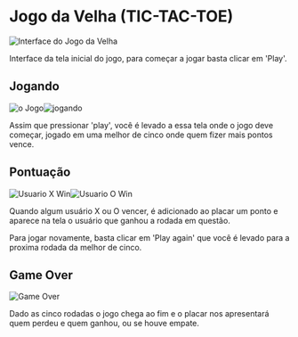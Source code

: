 <h1>Jogo da Velha (TIC-TAC-TOE)</h1>

![Interface do Jogo da Velha](https://user-images.githubusercontent.com/98194579/170899570-80ec1ce6-4f9f-410b-a971-d33d71c0a65f.png)

<p>Interface da tela inicial do jogo, para começar a jogar basta clicar em 'Play'.</p>

<h2>Jogando</h2>

![o Jogo](https://user-images.githubusercontent.com/98194579/170899647-3743e444-5ce8-4dce-ae8f-89fdab226691.png)![jogando](https://user-images.githubusercontent.com/98194579/170900001-58f0a1fa-db58-424b-adee-a51c05fdb9ee.png)


<p>Assim que pressionar 'play', você é levado a essa tela onde o jogo deve começar, jogado em uma melhor de cinco onde quem fizer mais pontos vence.</p>

<h2>Pontuação</h2>

![Usuario X Win](https://user-images.githubusercontent.com/98194579/170900315-f0389a4b-c586-48e1-9396-1b9a25edf546.png)![Usuario O Win](https://user-images.githubusercontent.com/98194579/170900324-18a4c111-0bb0-419f-8b3c-3162ef530ac0.png)

<p>Quando algum usuário X ou O vencer, é adicionado ao placar um ponto e aparece na tela o usuário que ganhou a rodada em questão.</p>
<p>Para jogar novamente, basta clicar em 'Play again' que você é levado para a proxima rodada da melhor de cinco.</p>

<h2>Game Over</h2>

![Game Over](https://user-images.githubusercontent.com/98194579/170900695-6f05cbf9-7aa2-4a13-802d-01d8fb834df7.png)


<p>Dado as cinco rodadas o jogo chega ao fim e o placar nos apresentará quem perdeu e quem ganhou, ou se houve empate.</p>


